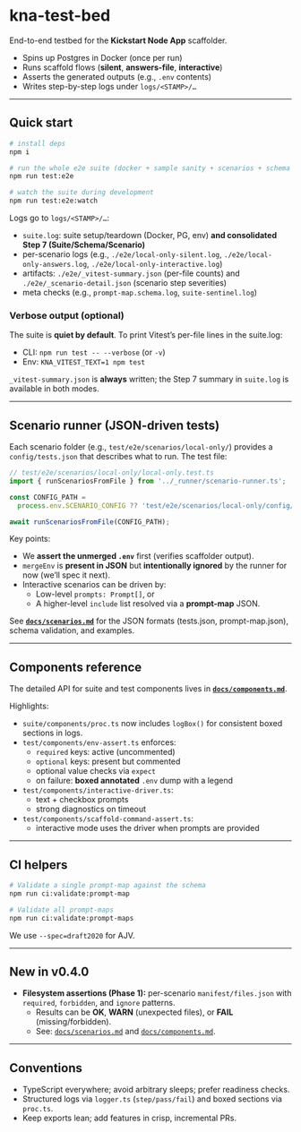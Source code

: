 # kna-test-bed

End-to-end testbed for the **Kickstart Node App** scaffolder.

- Spins up Postgres in Docker (once per run)
- Runs scaffold flows (**silent**, **answers-file**, **interactive**)
- Asserts the generated outputs (e.g., `.env` contents)
- Writes step-by-step logs under `logs/<STAMP>/…`

---

## Quick start

```bash
# install deps
npm i

# run the whole e2e suite (docker + sample sanity + scenarios + schema checks)
npm run test:e2e

# watch the suite during development
npm run test:e2e:watch
```

Logs go to `logs/<STAMP>/…`:

- `suite.log`: suite setup/teardown (Docker, PG, env) **and consolidated Step 7 (Suite/Schema/Scenario)**
- per-scenario logs (e.g., `./e2e/local-only-silent.log`, `./e2e/local-only-answers.log`, `./e2e/local-only-interactive.log`)
- artifacts: `./e2e/_vitest-summary.json` (per-file counts) and `./e2e/_scenario-detail.json` (scenario step severities)
- meta checks (e.g., `prompt-map.schema.log`, `suite-sentinel.log`)

### Verbose output (optional)

The suite is **quiet by default**. To print Vitest’s per-file lines in the suite.log:

- CLI: `npm run test -- --verbose` (or `-v`)
- Env: `KNA_VITEST_TEXT=1 npm test`

`_vitest-summary.json` is **always** written; the Step 7 summary in `suite.log` is available in both modes.

---

## Scenario runner (JSON-driven tests)

Each scenario folder (e.g., `test/e2e/scenarios/local-only/`) provides a `config/tests.json` that describes what to run. The test file:

```ts
// test/e2e/scenarios/local-only/local-only.test.ts
import { runScenariosFromFile } from '../_runner/scenario-runner.ts';

const CONFIG_PATH =
  process.env.SCENARIO_CONFIG ?? 'test/e2e/scenarios/local-only/config/tests.json';

await runScenariosFromFile(CONFIG_PATH);
```

Key points:

- We **assert the unmerged `.env`** first (verifies scaffolder output).
- `mergeEnv` is **present in JSON** but **intentionally ignored** by the runner for now (we’ll spec it next).
- Interactive scenarios can be driven by:
  - Low-level `prompts: Prompt[]`, or
  - A higher-level `include` list resolved via a **prompt-map** JSON.

See **[`docs/scenarios.md`](./docs/scenarios.md)** for the JSON formats (tests.json, prompt-map.json), schema validation, and examples.

---

## Components reference

The detailed API for suite and test components lives in **[`docs/components.md`](./docs/components.md)**.

Highlights:

- `suite/components/proc.ts` now includes `logBox()` for consistent boxed sections in logs.
- `test/components/env-assert.ts` enforces:
  - `required` keys: active (uncommented)
  - `optional` keys: present but commented
  - optional value checks via `expect`
  - on failure: **boxed annotated** `.env` dump with a legend
- `test/components/interactive-driver.ts`:
  - text + checkbox prompts
  - strong diagnostics on timeout
- `test/components/scaffold-command-assert.ts`:
  - interactive mode uses the driver when prompts are provided

---

## CI helpers

```bash
# Validate a single prompt-map against the schema
npm run ci:validate:prompt-map

# Validate all prompt-maps
npm run ci:validate:prompt-maps
```

We use `--spec=draft2020` for AJV.

---

## New in v0.4.0

- **Filesystem assertions (Phase 1):** per-scenario `manifest/files.json` with `required`, `forbidden`, and `ignore` patterns.
  - Results can be **OK**, **WARN** (unexpected files), or **FAIL** (missing/forbidden).
  - See: [`docs/scenarios.md`](docs/scenarios.md#filesjson-filesystem-manifest) and [`docs/components.md`](docs/components.md#testcomponentsfs-assertts).

---

## Conventions

- TypeScript everywhere; avoid arbitrary sleeps; prefer readiness checks.
- Structured logs via `logger.ts` (`step/pass/fail`) and boxed sections via `proc.ts`.
- Keep exports lean; add features in crisp, incremental PRs.
